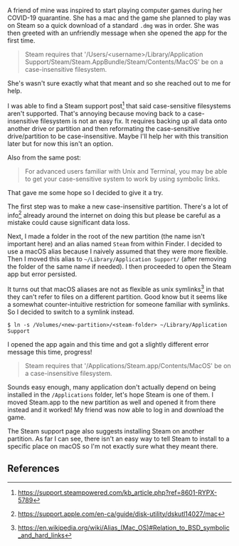 A friend of mine was inspired to start playing computer games during her COVID-19 quarantine. She has a mac and the game she planned to play was on Steam so a quick download of a standard `.dmg` was in order. She was then greeted with an unfriendly message when she opened the app for the first time.

> Steam requires that '/Users/\<username\>/Library/Application Support/Steam/Steam.AppBundle/Steam/Contents/MacOS' be on a case-insensitive filesystem.

She's wasn't sure exactly what that meant and so she reached out to me for help.

I was able to find a Steam support post[^1] that said case-sensitive filesystems aren't supported. That's annoying because moving back to a case-insensitive filesystem is not an easy fix. It requires backing up all data onto another drive or partition and then reformating the case-sensitive drive/partition to be case-insensitive. Maybe I'll help her with this transition later but for now this isn't an option.

Also from the same post:

> For advanced users familiar with Unix and Terminal, you may be able to get your case-sensitive system to work by using symbolic links.

That gave me some hope so I decided to give it a try.

The first step was to make a new case-insensitive partition. There's a lot of info[^2] already around the internet on doing this but please be careful as a mistake could cause significant data loss.

Next, I made a folder in the root of the new partition (the name isn't important here) and an alias named `Steam` from within Finder. I decided to use a macOS alias because I naively assumed that they were more flexible. Then I moved this alias to `~/Library/Application Support/` (after removing the folder of the same name if needed). I then proceeded to open the Steam app but error persisted.

It turns out that macOS aliases are not as flexible as unix symlinks[^3] in that they can't refer to files on a different partition. Good know but it seems like a somewhat counter-intuitive restriction for someone familiar with symlinks. So I decided to switch to a symlink instead.

```shell
$ ln -s /Volumes/<new-partition>/<steam-folder> ~/Library/Application Support
```

I opened the app again and this time and got a slightly different error message this time, progress!

> Steam requires that '/Applications/Steam.app/Contents/MacOS' be on a case-insensitive filesystem.

Sounds easy enough, many application don't actually depend on being installed in the `/Applications` folder, let's hope Steam is one of them. I moved Steam.app to the new partition as well and opened it from there instead and it worked! My friend was now able to log in and download the game.

The Steam support page also suggests installing Steam on another partition. As far I can see, there isn't an easy way to tell Steam to install to a specific place on macOS so I'm not exactly sure what they meant there.

## References

[^1]: <https://support.steampowered.com/kb_article.php?ref=8601-RYPX-5789>
[^2]: <https://support.apple.com/en-ca/guide/disk-utility/dskutl14027/mac>
[^3]: <https://en.wikipedia.org/wiki/Alias_(Mac_OS)#Relation_to_BSD_symbolic_and_hard_links>
